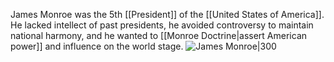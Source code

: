 James Monroe was the 5th [[President]] of the [[United States of America]]. He lacked intellect of past presidents, he avoided controversy to maintain national harmony, and he wanted to [[Monroe Doctrine|assert American power]] and influence on the world stage.
![James Monroe|300](https://upload.wikimedia.org/wikipedia/commons/thumb/d/d4/James_Monroe_White_House_portrait_1819.jpg/220px-James_Monroe_White_House_portrait_1819.jpg)